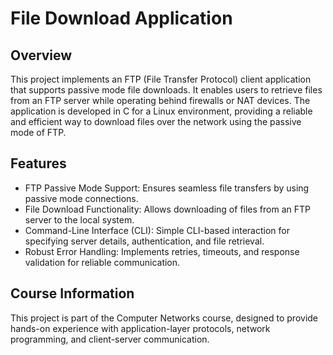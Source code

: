 # File Download Application

## Overview

This project implements an FTP (File Transfer Protocol) client application that supports passive mode file downloads. It enables users to retrieve files from an FTP server while operating behind firewalls or NAT devices. The application is developed in C for a Linux environment, providing a reliable and efficient way to download files over the network using the passive mode of FTP.


## Features

- FTP Passive Mode Support: Ensures seamless file transfers by using passive mode connections.
- File Download Functionality: Allows downloading of files from an FTP server to the local system.
- Command-Line Interface (CLI): Simple CLI-based interaction for specifying server details, authentication, and file retrieval.
- Robust Error Handling: Implements retries, timeouts, and response validation for reliable communication.

## Course Information

This project is part of the Computer Networks course, designed to provide hands-on experience with application-layer protocols, network programming, and client-server communication.
